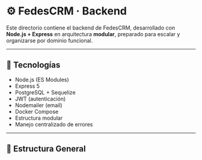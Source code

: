 # ⚙️ FedesCRM · Backend

Este directorio contiene el backend de FedesCRM, desarrollado con **Node.js + Express** en arquitectura **modular**, preparado para escalar y organizarse por dominio funcional.

---

## 🚀 Tecnologías

- Node.js (ES Modules)
- Express 5
- PostgreSQL + Sequelize
- JWT (autenticación)
- Nodemailer (email)
- Docker Compose
- Estructura modular
- Manejo centralizado de errores

---

## 📁 Estructura General
